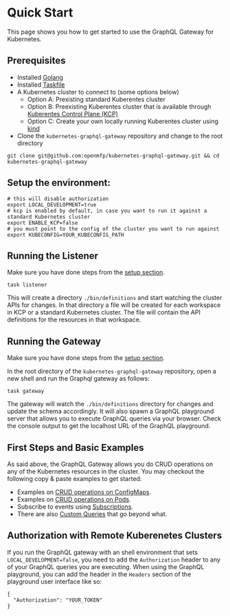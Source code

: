 # Quick Start

This page shows you how to get started to use the GraphQL Gateway for Kubernetes.

## Prerequisites
- Installed [Golang](https://go.dev/doc/install)
- Installed [Taskfile](https://taskfile.dev/installation)
- A Kubernetes cluster to connect to (some options below)
  - Option A: Prexisting standard Kuberentes cluster
  - Option B: Preexisting Kuberentes cluster that is available through [Kuberentes Control Plane (KCP)](https://docs.kcp.io/kcp/main/setup/quickstart/)
  - Option C: Create your own locally running Kuberentes cluster using [kind](https://kind.sigs.k8s.io/)
- Clone the `kubernetes-graphql-gateway` repository and change to the root directory
```shell
git clone git@github.com:openmfp/kubernetes-graphql-gateway.git && cd kubernetes-graphql-gateway
```  


## Setup the environment:
```shell
# this will disable authorization
export LOCAL_DEVELOPMENT=true 
# kcp is enabled by default, in case you want to run it against a standard Kubernetes cluster
export ENABLE_KCP=false
# you must point to the config of the cluster you want to run against
export KUBECONFIG=YOUR_KUBECONFIG_PATH
```


## Running the Listener

Make sure you have done steps from the [setup section](#setup-the-environment).

```shell
task listener
```
This will create a directory `./bin/definitions` and start watching the cluster APIs for changes.
In that directory a file will be created for each workspace in KCP or a standard Kubernetes cluster.
The file will contain the API definitions for the resources in that workspace.

## Running the Gateway

Make sure you have done steps from the [setup section](#setup-the-environment).

In the root directory of the `kubernetes-graphql-gateway` repository, open a new shell and run the Graphql gateway as follows:
```shell
task gateway
```

The gateway will watch the `./bin/definitions` directory for changes and update the schema accordingly.
It will also spawn a GraphQL playground server that allows you to execute GraphQL queries via your browser.
Check the console output to get the localhost URL of the GraphQL playground.

## First Steps and Basic Examples

As said above, the GraphQL Gateway allows you do CRUD operations on any of the Kubernetes resources in the cluster.
You may checkout the following copy & paste examples to get started:
- Examples on [CRUD operations on ConfigMaps](./configmap_queries.md).
- Examples on [CRUD operations on Pods](./pod_queries.md).
- Subscribe to events using [Subscriptions](./subscriptions.md).
- There are also [Custom Queries](./custom_queries.md) that go beyond what.


## Authorization with Remote Kuberenetes Clusters

If you run the GraphQL gateway with an shell environment that sets `LOCAL_DEVELOPMENT=false`, you need to add the `Authorization` header to any of your GraphQL queries you are executing.
When using the GraphQL playground, you can add the header in the `Headers` section of the playground user interface like so:
```shell
{
  "Authorization": "YOUR_TOKEN"
}
```

